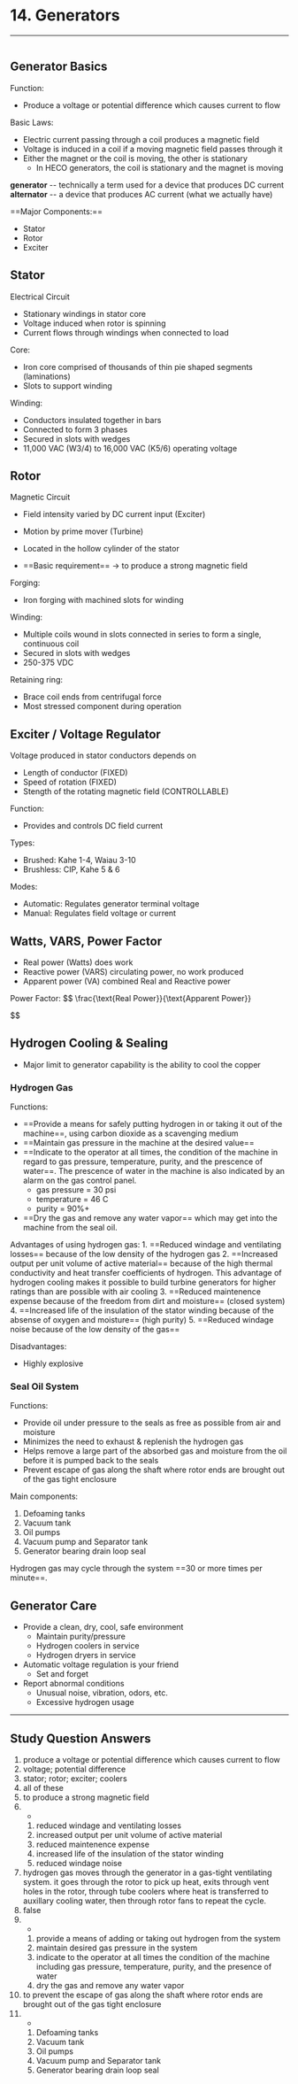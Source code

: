 # 14. Generators
---

```toc
```

## Generator Basics
Function:
-	Produce a voltage or potential difference which causes current to flow

Basic Laws:
-	Electric current passing through a coil produces a magnetic field
-	Voltage is induced in a coil if a moving magnetic field passes through it
-	Either the magnet or the coil is moving, the other is stationary
	-	In HECO generators, the coil is stationary and the magnet is moving

__generator__ -- technically a term used for a device that produces DC current
__alternator__ -- a device that produces AC current (what we actually have)

==Major Components:==
-	Stator
-	Rotor
-	Exciter

## Stator
Electrical Circuit
-	Stationary windings in stator core
-	Voltage induced when rotor is spinning
-	Current flows through windings when connected to load

Core:
-	Iron core comprised of thousands of thin pie shaped segments (laminations)
-	Slots to support winding

Winding:
-	Conductors insulated together in bars
-	Connected to form 3 phases
-	Secured in slots with wedges
-	11,000 VAC (W3/4) to 16,000 VAC (K5/6) operating voltage

## Rotor
Magnetic Circuit
-	Field intensity varied by DC current input (Exciter)
-	Motion by prime mover (Turbine)

-	Located in the hollow cylinder of the stator
-	==Basic requirement== -> to produce a strong magnetic field

Forging:
-	Iron forging with machined slots for winding

Winding:
-	Multiple coils wound in slots connected in series to form a single, continuous coil
-	Secured in slots with wedges
-	250-375 VDC

Retaining ring:
-	Brace coil ends from centrifugal force
-	Most stressed component during operation

## Exciter / Voltage Regulator
Voltage produced in stator conductors depends on
-	Length of conductor (FIXED)
-	Speed of rotation (FIXED)
-	Stength of the rotating magnetic field (CONTROLLABLE)

Function:
-	Provides and controls DC field current

Types:
-	Brushed: Kahe 1-4, Waiau 3-10
-	Brushless: CIP, Kahe 5 & 6

Modes:
-	Automatic: Regulates generator terminal voltage
-	Manual: Regulates field voltage or current

## Watts, VARS, Power Factor
-	Real power (Watts) does work
-	Reactive power (VARS) circulating power, no work produced
-	Apparent power (VA) combined Real and Reactive power

Power Factor:
$$
\frac{\text{Real Power}}{\text{Apparent Power}}

$$

## Hydrogen Cooling & Sealing
-	Major limit to generator capability is the ability to cool the copper

### Hydrogen Gas
Functions:
-	==Provide a means for safely putting hydrogen in or taking it out of the machine==, using carbon dioxide as a scavenging medium
-	==Maintain gas pressure in the machine at the desired value==
-	==Indicate to the operator at all times, the condition of the machine in regard to gas pressure, temperature, purity, and the prescence of water==. The prescence of water in the machine is also indicated by an alarm on the gas control panel.
	-	gas pressure = 30 psi
	-	temperature = 46 C
	-	purity = 90%+
-	==Dry the gas and remove any water vapor== which may get into the machine from the seal oil.

Advantages of using hydrogen gas:
	1.	==Reduced windage and ventilating losses== because of the low density of the hydrogen gas
	2.	==Increased output per unit volume of active material== because of the high thermal conductivity and heat transfer coefficients of hydrogen. This advantage of hydrogen cooling makes it possible to build turbine generators for higher ratings than are possible with air cooling
	3.	==Reduced maintenence expense because of the freedom from dirt and moisture== (closed system)
	4.	==Increased life of the insulation of the stator winding because of the absense of oxygen and moisture== (high purity)
	5.	==Reduced windage noise because of the low density of the gas==
	
Disadvantages:
-	Highly explosive
	
### Seal Oil System
Functions:
-	Provide oil under pressure to the seals as free as possible from air and moisture
-	Minimizes the need to exhaust & replenish the hydrogen gas
-	Helps remove a large part of the absorbed gas and moisture from the oil before it is pumped back to the seals
-	Prevent escape of gas along the shaft where rotor ends are brought out of the gas tight enclosure

Main components:
1.	Defoaming tanks
2.	Vacuum tank
3.	Oil pumps
4.	Vacuum pump and Separator tank
5.	Generator bearing drain loop seal

Hydrogen gas may cycle through the system ==30 or more times per minute==.

## Generator Care
-	Provide a clean, dry, cool, safe environment
	-	Maintain purity/pressure
	-	Hydrogen coolers in service
	-	Hydrogen dryers in service
-	Automatic voltage regulation is your friend
	-	Set and forget
-	Report abnormal conditions
	-	Unusual noise, vibration, odors, etc.
	-	Excessive hydrogen usage

---

## Study Question Answers
1.	produce a voltage or potential difference which causes current to flow
2.	voltage; potential difference
3.	stator; rotor; exciter; coolers
4.	all of these
5.	to produce a strong magnetic field
6.	-
	1.	reduced windage and ventilating losses
	2.	increased output per unit volume of active material
	3.	reduced maintenence expense
	4.	increased life of the insulation of the stator winding
	5.	reduced windage noise
7.	hydrogen gas moves through the generator in a gas-tight ventilating system. it goes through the rotor to pick up heat, exits through vent holes in the rotor, through tube coolers where heat is transferred to auxillary cooling water, then through rotor fans to repeat the cycle.
8.	false
9.	-
	1.	provide a means of adding or taking out hydrogen from the system
	2.	maintain desired gas pressure in the system
	3.	indicate to the operator at all times the condition of the machine including gas pressure, temperature, purity, and the presence of water
	4.	dry the gas and remove any water vapor
10.	to prevent the escape of gas along the shaft where rotor ends are brought out of the gas tight enclosure
11.	-
	1.	Defoaming tanks
	2.	Vacuum tank
	3.	Oil pumps
	4.	Vacuum pump and Separator tank
	5.	Generator bearing drain loop seal
	
	